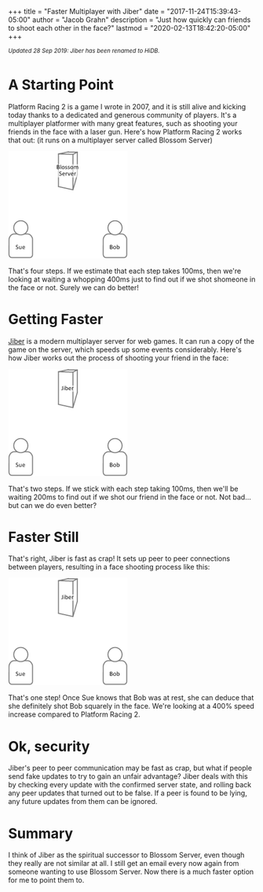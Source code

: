 +++
title = "Faster Multiplayer with Jiber"
date = "2017-11-24T15:39:43-05:00"
author = "Jacob Grahn"
description = "Just how quickly can friends to shoot each other in the face?"
lastmod = "2020-02-13T18:42:20-05:00"
+++

<sup>_Updated 28 Sep 2019: Jiber has been renamed to HiDB._</sup>

# A Starting Point
Platform Racing 2 is a game I wrote in 2007, and it is still alive and kicking today thanks to a dedicated and generous community of players. It's a multiplayer platformer with many great features, such as shooting your friends in the face with a laser gun. Here's how Platform Racing 2 works that out: (it runs on a multiplayer server called Blossom Server)

![starting-point](starting-point.gif)

That's four steps. If we estimate that each step takes 100ms, then we're looking at waiting a whopping 400ms just to find out if we shot shomeone in the face or not. Surely we can do better!

# Getting Faster
[Jiber](https://github.com/jacob-grahn/hidb) is a modern multiplayer server for web games. It can run a copy of the game on the server, which speeds up some events considerably. Here's how Jiber works out the process of shooting your friend in the face:

![getting-faster](getting-faster.gif)

That's two steps. If we stick with each step taking 100ms, then we'll be waiting 200ms to find out if we shot our friend in the face or not. Not bad... but can we do even better?

# Faster Still
That's right, Jiber is fast as crap! It sets up peer to peer connections between players, resulting in a face shooting process like this:

![faster-still](faster-still.gif)

That's one step! Once Sue knows that Bob was at rest, she can deduce that she definitely shot Bob squarely in the face. We're looking at a 400% speed increase compared to Platform Racing 2.

# Ok, security
Jiber's peer to peer communication may be fast as crap, but what if people send fake updates to try to gain an unfair advantage? Jiber deals with this by checking every update with the confirmed server state, and rolling back any peer updates that turned out to be false. If a peer is found to be lying, any future updates from them can be ignored.

# Summary
I think of Jiber as the spiritual successor to Blossom Server, even though they really are not similar at all. I still get an email every now again from someone wanting to use Blossom Server. Now there is a much faster option for me to point them to.
